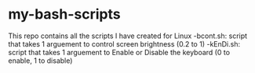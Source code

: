 # my-bash-scripts
This repo contains all the scripts I have created for Linux
-bcont.sh: script that takes 1 arguement to control screen brightness (0.2 to 1)
-kEnDi.sh: script that takes 1 arguement to Enable or Disable the keyboard (0 to enable, 1 to disable)
